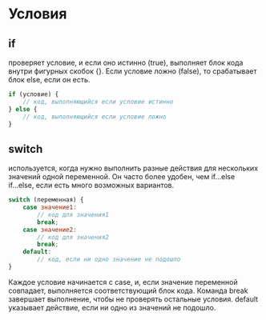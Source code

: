 # Условия 
## if
 проверяет условие, и если оно истинно (true), выполняет блок кода внутри фигурных скобок {}. Если условие ложно (false), то срабатывает блок else, если он есть.
```js
if (условие) {
    // код, выполняющийся если условие истинно
} else {
    // код, выполняющийся если условие ложно
}
```
## switch 
используется, когда нужно выполнить разные действия для нескольких значений одной переменной. Он часто более удобен, чем if...else if...else, если есть много возможных вариантов.
```js
switch (переменная) {
    case значение1:
        // код для значения1
        break;
    case значение2:
        // код для значения2
        break;
    default:
        // код, если ни одно значение не подошло
}
```
Каждое условие начинается с case, и, если значение переменной совпадает, выполняется соответствующий блок кода. Команда break завершает выполнение, чтобы не проверять остальные условия. default указывает действие, если ни одно из значений не подошло.
